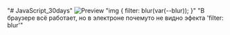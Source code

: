 "# JavaScript_30days" 
![Preview](https://raw.githubusercontent.com/Nesmark/JavaScript_30days/master/3day/screenshot.png)
"img {
        filter: blur(var(--blur));
      }"
"В браузере всё работает, но в электроне почемуто не видно эфекта 'filter: blur'"
